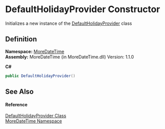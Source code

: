 # DefaultHolidayProvider Constructor


Initializes a new instance of the <a href="T_MoreDateTime_DefaultHolidayProvider.md">DefaultHolidayProvider</a> class



## Definition
**Namespace:** <a href="N_MoreDateTime.md">MoreDateTime</a>  
**Assembly:** MoreDateTime (in MoreDateTime.dll) Version: 1.1.0

**C#**
``` C#
public DefaultHolidayProvider()
```



## See Also


#### Reference
<a href="T_MoreDateTime_DefaultHolidayProvider.md">DefaultHolidayProvider Class</a>  
<a href="N_MoreDateTime.md">MoreDateTime Namespace</a>  

